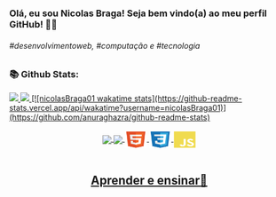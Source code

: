 <h3> Olá, eu sou Nicolas Braga!  Seja bem vindo(a) ao meu perfil GitHub! 👋🏻 </h3>  
<h4></h4>   
           
<h6> #desenvolvimentoweb, #computação e #tecnologia </h6>
   
<h3> 📚 Github Stats: <br></h3>
  
<div>
  <a href="[https://github.com/nicolasBraga01](https://github.com/nicolasBraga01)"> 
  <img height="170em" src="https://github-readme-stats.vercel.app/api?username=nicolasBraga01&show_icons=true&theme=tokyonight&include_all_commits=true&count_private=true"/>
  <img height="150em" src="https://github-readme-stats.vercel.app/api/top-langs/?username=nicolasBraga01&layout=compact&langs_count=16&theme=tokyonight"/>
 [![nicolasBraga01 wakatime stats](https://github-readme-stats.vercel.app/api/wakatime?username=nicolasBraga01)](https://github.com/anuraghazra/github-readme-stats)
</div>

<br>
  
<div align="center" style="display: inline_block">
   <img align="center" src="https://cdn.jsdelivr.net/gh/devicons/devicon/icons/vscode/vscode-original.svg" width="30px">
  <img align="center" src="https://cdn.jsdelivr.net/gh/devicons/devicon/icons/bootstrap/bootstrap-original.svg" width="30px">
  <img align="center" alt="Ally-HTML" height="30" width="40" src="https://raw.githubusercontent.com/devicons/devicon/master/icons/html5/html5-original.svg">
  <img align="center" alt="Ally-CSS" height="30" width="40" src="https://raw.githubusercontent.com/devicons/devicon/master/icons/css3/css3-original.svg">
  <img align="center" alt="Ally-Js" height="30" width="40" src="https://raw.githubusercontent.com/devicons/devicon/master/icons/javascript/javascript-plain.svg">
</div>
   <br>
<h2 align="center" >Aprender e ensinar🚀</h2>
